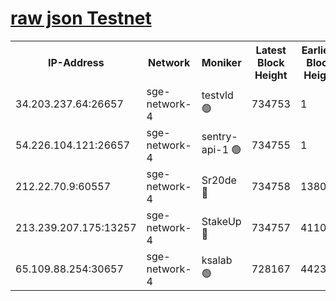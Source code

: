 
[raw json Testnet](https://rpc-check.sget.stavr.tech/sget/rpc-sget-result.json)
=


<table><tr><th>IP-Address</th><th>Network</th><th>Moniker</th><th>Latest Block Height</th><th>Earliest Block Height</th><th>Catching Up</th><th>Tx Index</th><th>Voting Power</th><th>Scan Time</th></tr><tr><td>34.203.237.64:26657</td><td>sge-network-4</td><td>testvld 🟢</td><td>734753</td><td>1</td><td>False</td><td>on</td><td>0</td><td>2023-12-20T21:47:45.056420985UTC</td></tr><tr><td>54.226.104.121:26657</td><td>sge-network-4</td><td>sentry-api-1 🟢</td><td>734755</td><td>1</td><td>False</td><td>on</td><td>0</td><td>2023-12-20T21:47:58.047087078UTC</td></tr><tr><td>212.22.70.9:60557</td><td>sge-network-4</td><td>Sr20de 🔴</td><td>734758</td><td>138001</td><td>False</td><td>on</td><td>99</td><td>2023-12-20T21:48:15.824376898UTC</td></tr><tr><td>213.239.207.175:13257</td><td>sge-network-4</td><td>StakeUp 🔴</td><td>734757</td><td>411001</td><td>False</td><td>off</td><td>100</td><td>2023-12-20T21:48:06.564961114UTC</td></tr><tr><td>65.109.88.254:30657</td><td>sge-network-4</td><td>ksalab 🟢</td><td>728167</td><td>442343</td><td>False</td><td>off</td><td>0</td><td>2023-12-20T21:48:13.346819925UTC</td></tr></table>
